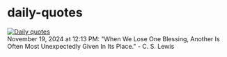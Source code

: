 # daily-quotes
[![Daily quotes](https://github.com/ceepu8/daily-quotes/actions/workflows/daily-quote.yml/badge.svg)](https://github.com/ceepu8/daily-quotes/actions/workflows/daily-quote.yml)<br/>
November 19, 2024 at 12:13 PM: "When We Lose One Blessing, Another Is Often Most Unexpectedly Given In Its Place." - C. S. Lewis
